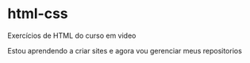 # html-css
 Exercícios de HTML do curso em video

Estou aprendendo a criar sites e agora vou gerenciar meus repositorios